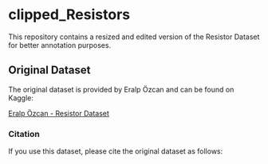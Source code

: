 # clipped_Resistors

This repository contains a resized and edited version of the Resistor Dataset for better annotation purposes.

## Original Dataset

The original dataset is provided by Eralp Özcan and can be found on Kaggle:

[Eralp Özcan - Resistor Dataset](https://www.kaggle.com/datasets/eralpozcan/resistor-dataset)

### Citation

If you use this dataset, please cite the original dataset as follows:

